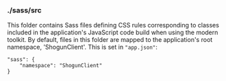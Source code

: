 ### ./sass/src

This folder contains Sass files defining CSS rules corresponding to classes
included in the application's JavaScript code build when using the modern toolkit.
By default, files in this folder are mapped to the application's root namespace, 'ShogunClient'.
This is set in `"app.json"`:

    "sass": {
        "namespace": "ShogunClient"
    }